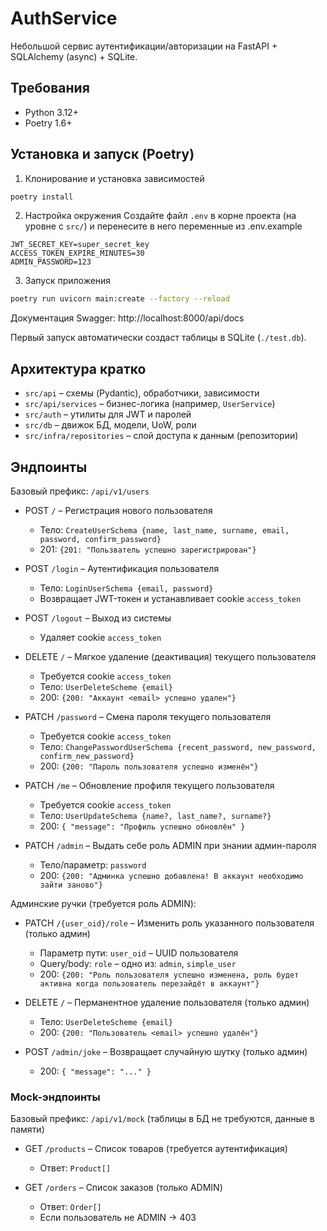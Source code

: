 # AuthService

Небольшой сервис аутентификации/авторизации на FastAPI + SQLAlchemy (async) + SQLite.

## Требования
- Python 3.12+
- Poetry 1.6+

## Установка и запуск (Poetry)

1) Клонирование и установка зависимостей
```bash
poetry install
```

2) Настройка окружения
Создайте файл `.env` в корне проекта (на уровне с `src/`) и перенесите в него переменные из .env.example
```env
JWT_SECRET_KEY=super_secret_key
ACCESS_TOKEN_EXPIRE_MINUTES=30
ADMIN_PASSWORD=123
```

3) Запуск приложения
```bash
poetry run uvicorn main:create --factory --reload
```

Документация Swagger: http://localhost:8000/api/docs

Первый запуск автоматически создаст таблицы в SQLite (`./test.db`).

## Архитектура кратко
- `src/api` – схемы (Pydantic), обработчики, зависимости
- `src/api/services` – бизнес-логика (например, `UserService`)
- `src/auth` – утилиты для JWT и паролей
- `src/db` – движок БД, модели, UoW, роли
- `src/infra/repositories` – слой доступа к данным (репозитории)

## Эндпоинты
Базовый префикс: `/api/v1/users`

- POST `/` – Регистрация нового пользователя
  - Тело: `CreateUserSchema {name, last_name, surname, email, password, confirm_password}`
  - 201: `{201: "Пользватель успешно зарегистрирован"}`

- POST `/login` – Аутентификация пользователя
  - Тело: `LoginUserSchema {email, password}`
  - Возвращает JWT-токен и устанавливает cookie `access_token`

- POST `/logout` – Выход из системы
  - Удаляет cookie `access_token`

- DELETE `/` – Мягкое удаление (деактивация) текущего пользователя
  - Требуется cookie `access_token`
  - Тело: `UserDeleteScheme {email}`
  - 200: `{200: "Аккаунт <email> успешно удален"}`

- PATCH `/password` – Смена пароля текущего пользователя
  - Требуется cookie `access_token`
  - Тело: `ChangePasswordUserSchema {recent_password, new_password, confirm_new_password}`
  - 200: `{200: "Пароль пользователя успешно изменён"}`

- PATCH `/me` – Обновление профиля текущего пользователя
  - Требуется cookie `access_token`
  - Тело: `UserUpdateSchema {name?, last_name?, surname?}`
  - 200: `{ "message": "Профиль успешно обновлён" }`

- PATCH `/admin` – Выдать себе роль ADMIN при знании админ-пароля
  - Тело/параметр: `password`
  - 200: `{200: "Админка успешно добавлена! В аккаунт необходимо зайти заново"}`
  
Админские ручки (требуется роль ADMIN):

- PATCH `/{user_oid}/role` – Изменить роль указанного пользователя (только админ)
  - Параметр пути: `user_oid` – UUID пользователя
  - Query/body: `role` – одно из: `admin`, `simple_user`
  - 200: `{200: "Роль пользователя успешно изменена, роль будет активна когда пользователь перезайдёт в аккаунт"}`

- DELETE `/` – Перманентное удаление пользователя (только админ)
  - Тело: `UserDeleteScheme {email}`
  - 200: `{200: "Пользователь <email> успешно удалён"}`

- POST `/admin/joke` – Возвращает случайную шутку (только админ)
  - 200: `{ "message": "..." }`


### Mock-эндпоинты
Базовый префикс: `/api/v1/mock` (таблицы в БД не требуются, данные в памяти)

- GET `/products` – Список товаров (требуется аутентификация)
  - Ответ: `Product[]`

- GET `/orders` – Список заказов (только ADMIN)
  - Ответ: `Order[]`
  - Если пользователь не ADMIN → 403